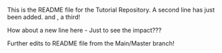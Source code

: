 This is the README file for the Tutorial Repository.
A second line has just been added.
and , a third!

How about a new line here -
Just to see the impact???

Further edits to README file
from the 
Main/Master branch!
